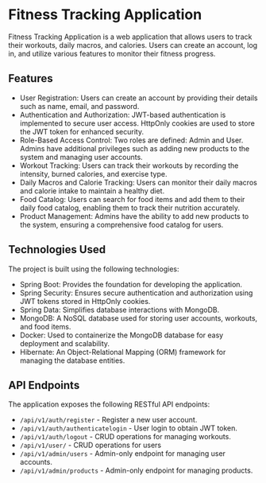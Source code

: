 # Fitness Tracking Application

Fitness Tracking Application is a web application that allows users to track their workouts, daily macros, and calories. Users can create an account, log in, and utilize various features to monitor their fitness progress.

## Features

- User Registration: Users can create an account by providing their details such as name, email, and password.
- Authentication and Authorization: JWT-based authentication is implemented to secure user access. HttpOnly cookies are used to store the JWT token for enhanced security.
- Role-Based Access Control: Two roles are defined: Admin and User. Admins have additional privileges such as adding new products to the system and managing user accounts.
- Workout Tracking: Users can track their workouts by recording the intensity, burned calories, and exercise type.
- Daily Macros and Calorie Tracking: Users can monitor their daily macros and calorie intake to maintain a healthy diet.
- Food Catalog: Users can search for food items and add them to their daily food catalog, enabling them to track their nutrition accurately.
- Product Management: Admins have the ability to add new products to the system, ensuring a comprehensive food catalog for users.

## Technologies Used

The project is built using the following technologies:

- Spring Boot: Provides the foundation for developing the application.
- Spring Security: Ensures secure authentication and authorization using JWT tokens stored in HttpOnly cookies.
- Spring Data: Simplifies database interactions with MongoDB.
- MongoDB: A NoSQL database used for storing user accounts, workouts, and food items.
- Docker: Used to containerize the MongoDB database for easy deployment and scalability.
- Hibernate: An Object-Relational Mapping (ORM) framework for managing the database entities.


## API Endpoints

The application exposes the following RESTful API endpoints:

- `/api/v1/auth/register` - Register a new user account.
- `/api/v1/auth/authenticatelogin` - User login to obtain JWT token.
- `/api/v1/auth/logout` - CRUD operations for managing workouts.
- `/api/v1/user/` - CRUD operations for users
- `/api/v1/admin/users` - Admin-only endpoint for managing user accounts.
- `/api/v1/admin/products` - Admin-only endpoint for managing products.

